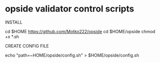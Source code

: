 # opside validator control scripts

INSTALL

cd $HOME
https://github.com/Motko222/opside
cd $HOME/opside
chmod +x *.sh

CREATE CONFIG FILE

echo "path=~HOME/opside/config.sh" > $HOME/opside/config.sh
